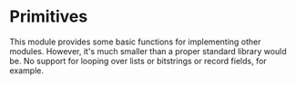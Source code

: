 # Primitives

This module provides some basic functions for implementing other modules. However, it's much smaller than a proper standard library would be. No support for looping over lists or bitstrings or record fields, for example.

